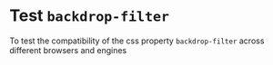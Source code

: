 # Test `backdrop-filter`

To test the compatibility of the css property `backdrop-filter` across different browsers and engines
